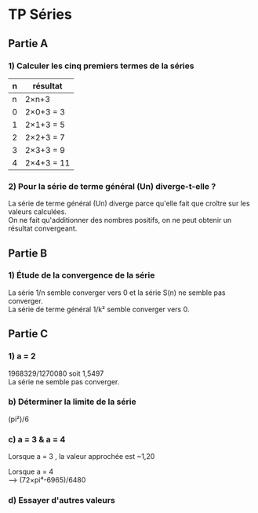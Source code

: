 # TP Séries

## Partie A

### 1) Calculer les cinq premiers termes de la séries

n | résultat
--|---------
n | 2×n+3
0 | 2×0+3 = 3
1 | 2×1+3 = 5
2 | 2×2+3 = 7
3 | 2×3+3 = 9
4 | 2×4+3 = 11

### 2) Pour la série de terme général (Un) diverge-t-elle ?

La série de terme général (Un) diverge parce qu'elle fait que croître sur les valeurs calculées.</br>
On ne fait qu'additionner des nombres positifs, on ne peut obtenir un résultat convergeant.

## Partie B

### 1) Étude de la convergence de la série

La série 1/n semble converger vers 0 et la série S(n) ne semble pas converger.</br>
La série de terme général 1/k² semble converger vers 0.

## Partie C

### 1) a = 2

1968329/1270080 soit 1,5497</br>
La série ne semble pas converger.

### b) Déterminer la limite de la série

(pi²)/6

### c) a = 3 & a = 4

Lorsque a = 3 , la valeur approchée est ~1,20

Lorsque a = 4 </br>—> (72×pi⁴-6965)/6480

### d) Essayer d'autres valeurs
